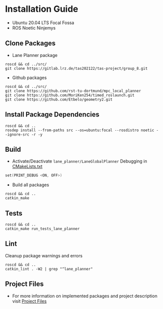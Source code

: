 # Installation Guide

* Ubuntu 20.04 LTS Focal Fossa
* ROS Noetic Ninjemys

## Clone Packages

* Lane Planner package

```shell
roscd && cd ../src/
git clone https://gitlab.lrz.de/tas202122/tas-project/group_8.git
```

* Github packages

```shell
roscd && cd ../src/
git clone https://github.com/rst-tu-dortmund/mpc_local_planner
git clone https://github.com/MoriKen254/timed_roslaunch.git
git clone https://github.com/Etbelo/geometry2.git
```

## Install Package Dependencies

```shell
roscd && cd ..
rosdep install --from-paths src --os=ubuntu:focal --rosdistro noetic --ignore-src -r -y
```

## Build

* Activate/Deactivate `lane_planner/LaneGlobalPlanner` Debugging in [CMakeLists.txt](project_files/lane_planner/CMakeLists.txt#L5)

```C++
set(PRINT_DEBUG <ON, OFF>)
```

* Build all packages

```shell
roscd && cd ..
catkin_make
```

## Tests

```shell
roscd && cd ..
catkin_make run_tests_lane_planner
```

## Lint

Cleanup package warnings and errors

```shell
roscd && cd ..
catkin_lint . -W2 | grep "^lane_planner"
```

## Project Files

* For more information on implemented packages and project description visit [Project Files](project_files)
